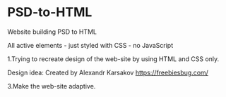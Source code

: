 # PSD-to-HTML
Website building PSD to HTML

All active elements  - just styled with CSS - no JavaScript

1.Trying to recreate design of the web-site by using HTML and CSS only.

Design idea: Created by Alexandr Karsakov https://freebiesbug.com/
 
3.Make the web-site adaptive.



